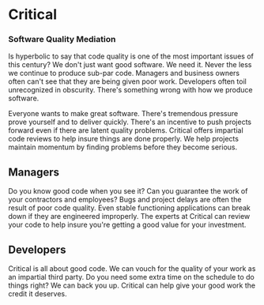 # Critical

### Software Quality Mediation

Is hyperbolic to say that code quality is one of the most important issues of this century? We don't just want good software. We need it. Never the less we continue to produce sub-par code. Managers and business owners often can't see that they are being given poor work. Developers often toil unrecognized in obscurity. There's something wrong with how we produce software.

Everyone wants to make great software. There's tremendous pressure prove yourself and to deliver quickly. There's an incentive to push projects forward even if there are latent quality problems. Critical offers impartial code reviews to help insure things are done properly. We help projects maintain momentum by finding problems before they become serious.

## Managers

Do you know good code when you see it? Can you guarantee the work of your contractors and employees? Bugs and project delays are often the result of poor code quality. Even stable functioning applications can break down if they are engineered improperly. The experts at Critical can review your code to help insure you're getting a good value for your investment.

## Developers

Critical is all about good code. We can vouch for the quality of your work as an impartial third party. Do you need some extra time on the schedule to do things right? We can back you up. Critical can help give your good work the credit it deserves.